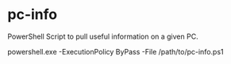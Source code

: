 # pc-info
PowerShell Script to pull useful information on a given PC.

powershell.exe -ExecutionPolicy ByPass -File /path/to/pc-info.ps1
